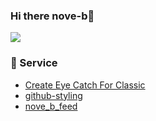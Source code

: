 ### Hi there nove-b👋

![](https://github-profile-summary-cards.vercel.app/api/cards/profile-details?username=nove-b&theme=github)

### 🚀 Service

- [Create Eye Catch For Classic](https://wordpress.org/plugins/create-eye-catch-for-classic/)
- [github-styling](https://github.com/nove-b/github-styling)
- [nove_b_feed](https://social.nove-b.dev/@nove_b_feed)
